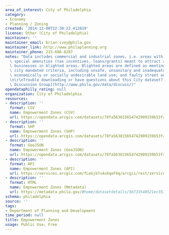 ```yaml
---
area_of_interest: City of Philadelphia
category:
- Economy
- Planning / Zoning
created: '2014-12-08T22:30:22.412019'
license: Other (City of Philadelphia)
maintainer: ''
maintainer_email: brian.ivey@phila.gov
maintainer_link: http://www.philaplanning.org
maintainer_phone: 215-686-8287
notes: "Data includes commercial and industrial zones, i.e. areas with specific federal-granted\
  \ special amenities (tax incentives, loans/grants) meant to attract and support\
  \ businesses in blighted areas. Blighted areas are defined as meeting one of seven\
  \ city mandated criteria, including unsafe, unsanitary and inadequate conditions;\
  \ economically or socially undesirable land use; and faulty street and lot layout.\r\
  \n\r\nTrouble downloading or have questions about this City dataset? Visit the [OpenDataPhilly\
  \ Discussion Group](http://www.phila.gov/data/discuss/)"
opendataphilly_rating: null
organization: City of Philadelphia
resources:
- description: ''
  format: CSV
  name: Empowerment Zones (CSV)
  url: https://opendata.arcgis.com/datasets/78fa563815654742909159b53fa4b065_0.csv
- description: ''
  format: SHP
  name: Empowerment Zones (SHP)
  url: https://opendata.arcgis.com/datasets/78fa563815654742909159b53fa4b065_0.zip
- description: ''
  format: GeoJSON
  name: Empowerment Zones (GeoJSON)
  url: https://opendata.arcgis.com/datasets/78fa563815654742909159b53fa4b065_0.geojson
- description: ''
  format: API
  name: Empowerment Zones (API)
  url: https://services.arcgis.com/fLeGjb7u4uXqeF9q/arcgis/rest/services/Empowerment_Zones/FeatureServer/0/query?outFields=*&where=1%3D1
- description: ''
  format: HTML
  name: Empowerment Zones (Metadata)
  url: https://metadata.phila.gov/#home/datasetdetails/5b733548521ec353db055db9/representationdetails/5b73354e521ec353db055dc9/
schema: philadelphia
source: ''
tags:
- Department of Planning and Development
time_period: null
title: Empowerment Zones
usage: Public Use; Free
---
```

